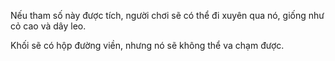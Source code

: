 Nếu tham số này được tích, người chơi sẽ có thể đi xuyên qua nó, giống như cỏ cao và dây leo.

Khối sẽ có hộp đường viền, nhưng nó sẽ không thể va chạm được.